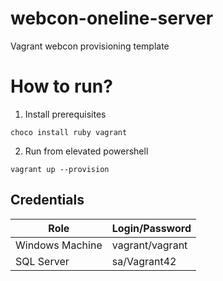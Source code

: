 # webcon-oneline-server
Vagrant webcon provisioning template

# How to run?

1. Install prerequisites
```
choco install ruby vagrant
``` 
2. Run from elevated powershell
```
vagrant up --provision
```


## Credentials

| Role            	| Login/Password  	|
|-----------------	|-----------------	|
| Windows Machine 	| vagrant/vagrant 	|
| SQL Server      	| sa/Vagrant42    	|
